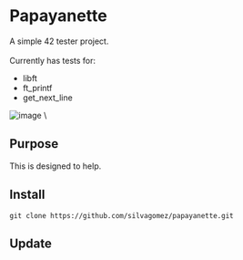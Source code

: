 # Papayanette

A simple 42 tester project.\
\
Currently has tests for: 
* libft
* ft_printf
* get_next_line

![image](https://github.com/silvagomez/papayanette/assets/38257521/41d9b587-961a-4175-9436-01ab277c7778)
\
## Purpose
This is designed to help.

## Install
`git clone https://github.com/silvagomez/papayanette.git`

## Update
